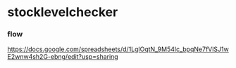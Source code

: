 stocklevelchecker
===

### flow
<https://docs.google.com/spreadsheets/d/1LglOqtN_9M54lc_bpqNe7fVlSJ1wE2wnw4sh2G-ebng/edit?usp=sharing>
